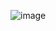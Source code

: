![image](https://github.com/Gipotolamus/jsTaskDz1/assets/138664030/2e0392ed-dade-4696-a6b7-dec7df581e31)
